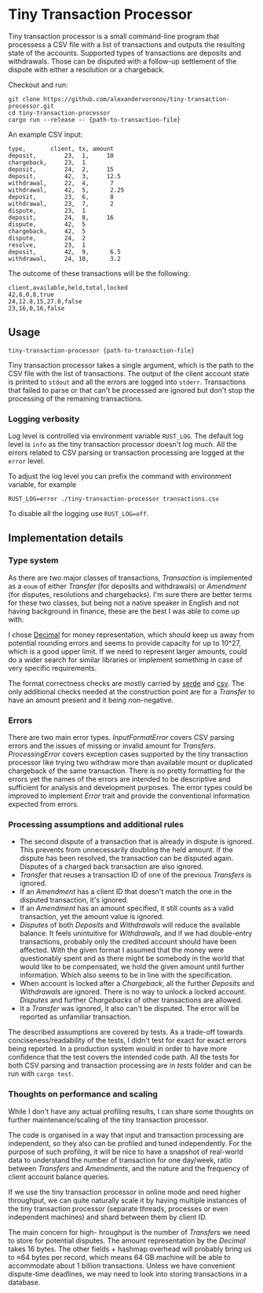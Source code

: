 # Tiny Transaction Processor

Tiny transaction processor is a small command-line program that processess a CSV file with
a list of transactions and outputs the resulting state of the accounts. Supported types of transactions
are deposits and withdrawals. Those can be disputed with a follow-up settlement of the dispute
with either a resolution or a chargeback.

Checkout and run:

```
git clone https://github.com/alexandervoronov/tiny-transaction-processor.git
cd tiny-transaction-processor
cargo run --release -- {path-to-transaction-file}
```

An example CSV input:

```
type,       client, tx, amount
deposit,        23,  1,     10
chargeback,     23,  1
deposit,        24,  2,     15
deposit,        42,  3,     12.5
withdrawal,     22,  4,      7
withdrawal,     42,  5,      2.25
deposit,        23,  6,      8
withdrawal,     23,  7,      2
dispute,        23,  1
deposit,        24,  8,     16
dispute,        42,  5
chargeback,     42,  5
dispute,        24,  2
resolve,        23,  1
deposit,        42,  9,      6.5
withdrawal,     24, 10,      3.2
```

The outcome of these transactions will be the following:

```
client,available,held,total,locked
42,8,0,8,true
24,12.8,15,27.8,false
23,16,0,16,false
```

## Usage

```
tiny-transaction-processor {path-to-transaction-file}
```

Tiny transaction processor takes a single argument, which is the path to the CSV file with the list of
transactions. The output of the client account state is printed to `stdout` and all the errors
are logged into `stderr`.
Transactions that failed to parse or that can't be processed are ignored but don't stop the processing of
the remaining transactions.

### Logging verbosity

Log level is controlled via environment variable `RUST_LOG`. The default log level is `info` as
the tiny transaction processor doesn't log much. All the errors related to CSV parsing or
transaction processing are logged at the `error` level.

To adjust the log level you can prefix the command with environment variable, for example

```
RUST_LOG=error ./tiny-transaction-processor transactions.csv
```

To disable all the logging use `RUST_LOG=off`.

## Implementation details

### Type system

As there are two major classes of transactions, _Transaction_ is implemented as a `enum` of either 
_Transfer_ (for deposits and withdrawals)
or _Amendment_ (for disputes, resolutions and chargebacks). I'm sure there are better terms for these two classes,
but being not a native speaker in English and not having background in finance, these are the best I was able to
come up with.

I chose [Decimal](https://crates.io/crates/rust_decimal) for money representation, which should keep us away from
potential rounding errors and seems to provide capacity for up to 10^27, which is a good upper limit. If we need
to represent larger amounts, could do a wider search for similar libraries or implement something in case of very
specific requirements.

The format correctness checks are mostly carried by [serde](https://crates.io/crates/serde) and
[csv](https://crates.io/crates/csv). The only additional checks needed at the construction point are for a _Transfer_ to have an amount present and it being non-negative.

### Errors

There are two main error types. _InputFormatError_ covers CSV parsing errors and the issues of missing or invalid
amount for _Transfers_. _ProcessingError_ covers exception cases supported by the tiny transaction
processor like trying two withdraw more than available mount or duplicated chargeback of the same transaction.
There is no pretty formatting for the errors yet the names of the errors are intended to be descriptive and
sufficient for analysis and development purposes. The error types could be improved to implement
_Error_ trait and provide the conventional information expected from errors.

### Processing assumptions and additional rules

- The second dispute of a transaction that is already in dispute is ignored. This prevents from unnecessarily
  doubling the held amount. If the dispute has been resolved, the transaction can be disputed again.
  Disputes of a charged back transaction are also ignored.
- _Transfer_ that reuses a transaction ID of one of the previous _Transfers_ is ignored.
- If an _Amendment_ has a client ID that doesn't match the one in the disputed transaction, it's ignored.
- If an _Amendment_ has an amount specified, it still counts as a valid transaction, yet the amount value
  is ignored.
- _Disputes_ of both _Deposits_ and _Withdrawals_ will reduce the available balance. It feels unintuitive for
  _Withdrawals_, and if we had double-entry transactions, probably only the credited account should have been
  affected. With the given format I assumed that the money were questionably spent and as there might be somebody
  in the world that would like to be compensated, we hold the given amount until further information. Which also
  seems to be in line with the specification.
- When account is locked after a _Chargeback_, all the further _Deposits_ and _Withdrawals_ are ignored. There is
  no way to unlock a locked account. _Disputes_ and further _Chargebacks_ of other transactions are allowed.
- It a _Transfer_ was ignored, it also can't be disputed. The error will be reported as unfamiliar transaction.

The described assumptions are covered by tests. As a trade-off towards conciseness/readability of the tests,
I didn't test for exact for exact errors being reported. In a production system would in order to have more
confidence that the test covers the intended code path. All the tests for both CSV parsing and transaction
processing are in _tests_ folder and can be run with `cargo test`.

### Thoughts on performance and scaling

While I don't have any actual profiling results, I can share some thoughts on further maintenance/scaling
of the tiny transaction processor.

The code is organised in a way that input and transaction processing are independent, so they also can be profiled
and tuned independently. For the purpose of such profiling, it will be nice to have a snapshot of real-world
data to understand the number of transaction for one day/week, ratio between _Transfers_ and _Amendments_, and
the nature and the frequency of client account balance queries.

If we use the tiny transaction processor in online mode and need higher throughput, we can quite naturally
scale it by having multiple instances of the tiny transaction processor (separate threads, processes or
even independent machines) and shard between them by client ID.

The main concern for high- hroughput is the number of _Transfers_ we need to store for potential disputes.
The amount representation by the _Decimal_ takes 16 bytes. The other fields + hashmap overhead will probably bring
us to ≈64 bytes per record, which means 64 GB machine will be able to accommodate about 1 billion transactions.
Unless we have convenient dispute-time deadlines, we may need to look into storing transactions in a database.
